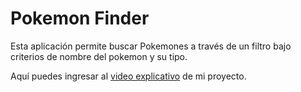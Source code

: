 # Pokemon Finder

Esta aplicación permite buscar Pokemones a través de un filtro bajo criterios de nombre del pokemon y su tipo. 

Aquí puedes ingresar al [video explicativo](https://youtu.be/35MotOwbviQ) de mi proyecto.